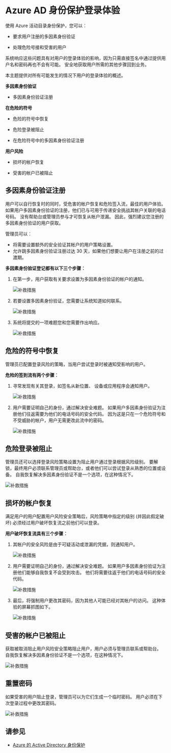 <properties
    pageTitle="登录体验 Azure AD 身份保护 |Microsoft Azure"
    description="缓解或修正用户身份保护的或在多因素身份验证需要的策略时，请提供用户体验的概述。"
    services="active-directory"
    keywords="azure 的活动目录身份保护，云应用程序发现，管理应用程序、 安全性、 风险、 风险程度、 漏洞、 安全策略"
    documentationCenter=""
    authors="markusvi"
    manager="femila"
    editor=""/>

<tags
    ms.service="active-directory"
    ms.workload="identity"
    ms.tgt_pltfrm="na"
    ms.devlang="na"
    ms.topic="article"
    ms.date="08/16/2016"
    ms.author="markvi"/>

# <a name="sign-in-experiences-with-azure-ad-identity-protection"></a>Azure AD 身份保护登录体验

使用 Azure 活动目录身份保护，您可以︰

- 要求用户注册的多因素身份验证

- 处理危险号接和受害的用户

系统响应这些问题具有对用户的登录体验的影响，因为只需直接签名中通过提供用户名和密码再也不会有可能。 安全地获取用户所需的其他步骤回到业务。

本主题提供对所有可能发生的情况下用户的登录体验的概述。

**多因素身份验证**

- 多因素身份验证注册



**在危险的符号**

- 危险的符号中恢复

- 危险登录被阻止

- 在危险符号中的多因素身份验证注册
 

**用户风险**

- 损坏的帐户恢复

- 受害的帐户已被阻止




## <a name="multi-factor-authentication-registration"></a>多因素身份验证注册

用户可以自行恢复时的同时，受危害的帐户恢复和危险签入流，最佳的用户体验。 如果用户多因素身份验证的注册，他们已与可用于传递安全挑战其帐户关联的电话号码。 没有帮助台或管理员参与才可恢复从帐户泄漏。 因此，强烈建议您注册的多因素身份验证的用户获取。 

管理员可以︰

- 将需要设置额外的安全验证其帐户的用户策略设置。 
- 允许跳多因素身份验证注册过达 30 天，如果他们想要让用户在注册之前的过渡期。

**多因素身份验证登记都有以下三个步骤︰**

1. 在第一步，用户获取有关要求设置为多因素身份验证的帐户的通知。 

    ![补救措施](./media/active-directory-identityprotection-flows/140.png "补救措施")


2. 若要设置多因素身份验证，您需要让系统知道如何联系。

    ![补救措施](./media/active-directory-identityprotection-flows/141.png "补救措施")
 
3. 系统将提交的一项难题您和您需要作出响应。

    ![补救措施](./media/active-directory-identityprotection-flows/142.png "补救措施")

 



## <a name="risky-sign-in-recovery"></a>危险的符号中恢复

管理员已配置登录风险的策略，当用户尝试登录时被通知受影响的用户。 

**危险的签到流有两个步骤︰** 

1. 寻常发现有关其登录，如签名从新位置、 设备或应用程序会通知用户。 

    ![补救措施](./media/active-directory-identityprotection-flows/120.png "补救措施")

2. 用户需要证明自己的身份，通过解决安全难题。 如果用户多因素身份验证为注册他们往返需要为他们的电话号码的安全代码。 因为这是只在一个危险符号和不受威胁的帐户，用户无需更改此流中的密码。 

    ![补救措施](./media/active-directory-identityprotection-flows/121.png "补救措施")



 
## <a name="risky-sign-in-blocked"></a>危险登录被阻止
管理员还可以选择登录风险策略设置为阻止用户通过登录根据风险级别。 要解锁，最终用户必须联系管理员或帮助台，或者他们可以尝试登录从熟悉的位置或设备。 自我恢复解决多因素身份验证不是一个选项，在这种情况下。

![补救措施](./media/active-directory-identityprotection-flows/200.png "补救措施")




## <a name="compromised-account-recovery"></a>损坏的帐户恢复

满足用户的用户配置用户风险安全策略后，风险策略中指定的级别 (并因此假定破坏) 必须经过用户破坏恢复流之前他们可以登录。 

**用户破坏恢复流具有三个步骤︰**

1. 其帐户的安全风险是由于可疑活动或泄漏的凭据，则通知用户。

    ![补救措施](./media/active-directory-identityprotection-flows/101.png "补救措施")

2.  用户需要证明自己的身份，通过解决安全难题。 如果用户多因素身份验证为注册他们能够自我恢复不会受到攻击。 他们将需要往返于他们的电话号码的安全代码。 

    ![补救措施](./media/active-directory-identityprotection-flows/110.png "补救措施")


3.  最后，将强制用户更改其密码，因为其他人可能已经对其帐户的访问。 这种体验的屏幕抓图如下。
 
    ![补救措施](./media/active-directory-identityprotection-flows/111.png "补救措施")



## <a name="compromised-account-blocked"></a>受害的帐户已被阻止 

获取被取消阻止用户风险安全策略阻止用户，用户必须与管理员联系或帮助台。 自我恢复解决多因素身份验证不是一个选项，在这种情况下。


![补救措施](./media/active-directory-identityprotection-flows/104.png "补救措施")



 
## <a name="reset-password"></a>重置密码

如果受害的用户阻止登录，管理员可以为它们生成一个临时密码。 用户必须在下次登录过程中更改其密码。

![补救措施](./media/active-directory-identityprotection-flows/160.png "补救措施")


 




 

## <a name="see-also"></a>请参见

- [Azure 的 Active Directory 身份保护](active-directory-identityprotection.md) 